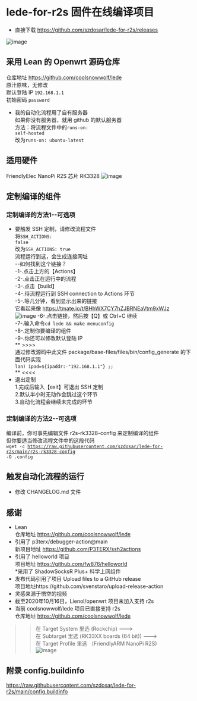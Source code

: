 # lede-for-r2s 固件在线编译项目
* 直接下载 https://github.com/szdosar/lede-for-r2s/releases

![image](https://github.com/szdosar/lede-for-r2s/blob/main/r2soverview.png)
## 采用 Lean 的 Openwrt 源码仓库
仓库地址 https://github.com/coolsnowwolf/lede<br>
原汁原味，无修改<br>
默认登陆 IP <code>192.168.1.1</code><br>
初始密码 <code>password</code>
* 我的自动化流程用了自有服务器<br>
如果你没有服务器，就用 github 的默认服务器<br>
方法：将流程文件中的<code>runs-on: self-hosted</code><br>
改为<code>runs-on: ubuntu-latest</code>

## 适用硬件
FriendlyElec NanoPi R2S 芯片 RK3328
![image](https://github.com/szdosar/lede-for-r2s/blob/main/r2s.jpg)
## 定制编译的组件
### 定制编译的方法1--可选项<br>
* 要触发 SSH 定制，请修改流程文件<br>
将<code>SSH_ACTIONS: false</code><br>
改为<code>SSH_ACTIONS: true</code><br>
流程运行到这，会生成连接网址<br>
--如何找到这个链接？<br>
-1-.点击上方的【Actions】<br>
-2-.点击正在运行中的流程<br>
-3-.点击【build】<br>
-4-.待流程运行到 SSH connection to Actions 环节<br>
-5-.等几分钟，看到显示出来的链接<br>
它看起来像 https://tmate.io/t/BHhWX7CY7hZJBRNEaVtm9xWJz<br>
![image](https://github.com/szdosar/lede-for-r2s/blob/main/r2s-ssh.png)
-6-.点击链接，然后按【Q】或 Ctrl+C 继续<br>
-7-.输入命令<code>cd lede && make menuconfig</code><br>
-8-.定制你要编译的组件<br>
-9-.你还可以修改默认登陆 IP<br>
** >>>><br>
通过修改源码中此文件 package/base-files/files/bin/config_generate 的下面代码实现<br>
<code>lan) ipad=${ipaddr:-"192.168.1.1"} ;;</code><br>
** <<<<<br>
* 退出定制<br>
1.完成后输入【exit】可退出 SSH 定制<br>
2.默认半小时无动作会跳过这个环节<br>
3.自动化流程会继续未完成的环节<br>
### 定制编译的方法2--可选项<br>
编译前，你可事先编辑文件 r2s-rk3328-config 来定制编译的组件<br>
但你要适当修改流程文件中的这段代码<br>
<code>wget -c https://raw.githubusercontent.com/szdosar/lede-for-r2s/main/r2s-rk3328-config -O .config</code>

## 触发自动化流程的运行
* 修改 CHANGELOG.md 文件

## 感谢
* Lean<br>
仓库地址 https://github.com/coolsnowwolf/lede<br>
* 引用了 p3terx/debugger-action@main<br>
新项目地址 https://github.com/P3TERX/ssh2actions<br>
* 引用了 helloworld 项目<br>
项目地址 https://github.com/fw876/helloworld<br>
*采用了 ShadowSocksR Plus+ 科学上网组件<br>
* 发布代码引用了项目 Upload files to a GitHub release<br>
项目地址https://github.com/svenstaro/upload-release-action<br>
* 灵感来源于悟空的视频
* 截至2020年10月16日，Lienol/openwrt 项目未加入支持 r2s
* 当前 coolsnowwolf/lede 项目已直接支持 r2s<br>
仓库地址 https://github.com/coolsnowwolf/lede<br>
>>在 Target System 里选 (Rockchip) ---><br>
>>在 Subtarget 里选 (RK33XX boards (64 bit)) ---><br>
>>在 Target Profile 里选 （FriendlyARM NanoPi R2S)<br>
![image](https://github.com/szdosar/lede-for-r2s/blob/main/r2s-menuconfig.png)
## 附录 config.buildinfo
https://raw.githubusercontent.com/szdosar/lede-for-r2s/main/config.buildinfo
